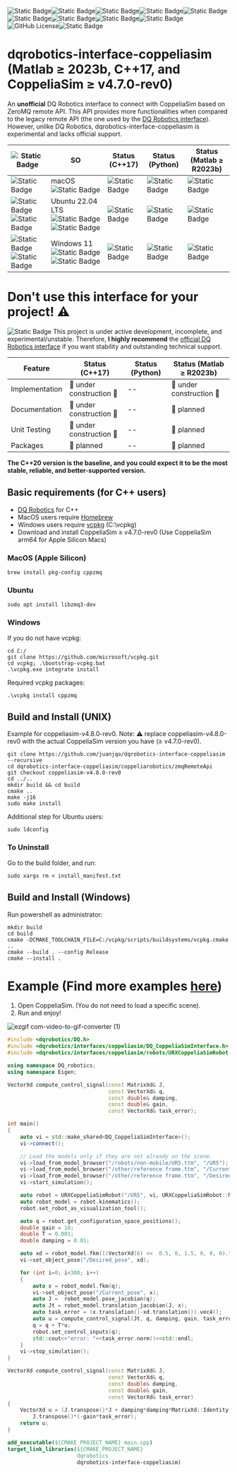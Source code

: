 ![Static Badge](https://img.shields.io/badge/status-experimental-critical)![Static Badge](https://img.shields.io/badge/Platform-Apple_silicon-magenta)![Static Badge](https://img.shields.io/badge/Tested-Apple)![Static Badge](https://img.shields.io/badge/Platform-Ubuntu_x64-orange)![Static Badge](https://img.shields.io/badge/tested-green)![Static Badge](https://img.shields.io/badge/Platform-Windows_11-blue)![Static Badge](https://img.shields.io/badge/tested-green)![Static Badge](https://img.shields.io/badge/CoppeliaSim-4.8.0--rev0-orange)![Static Badge](https://img.shields.io/badge/Written_in-C%2B%2B17-blue)![GitHub License](https://img.shields.io/github/license/juanjqo/cpp-interface-coppeliasim)![Static Badge](https://img.shields.io/badge/based_on-ZeroMQ_remote_API-blue)





# dqrobotics-interface-coppeliasim (Matlab ≥ 2023b, C++17, and CoppeliaSim ≥ v4.7.0-rev0)

An **unofficial** DQ Robotics interface to connect with CoppeliaSim based on ZeroMQ remote API. This API provides more functionalities when compared to the legacy remote API (the one used by the [DQ Robotics interface](https://github.com/dqrobotics/cpp-interface-vrep)). However, unlike DQ Robotics, dqrobotics-interface-coppeliasim is experimental and lacks official support. 

|  ![Static Badge](https://img.shields.io/badge/CoppeliaSim-4.8.0--rev0-orange)  | SO | Status (C++17) | Status (Python) |  Status (Matlab ≥ R2023b) |
| ------------- | ------------- |------------- |------------- |------------- |
| ![Static Badge](https://img.shields.io/badge/Apple_silicon-magenta)| macOS ![Static Badge](https://img.shields.io/badge/Apple_silicon-magenta) | ![Static Badge](https://img.shields.io/badge/beta-yellow)|![Static Badge](https://img.shields.io/badge/unsupported-gray)|![Static Badge](https://img.shields.io/badge/pre--alpha-red)|
| ![Static Badge](https://img.shields.io/badge/x64-blue) ![Static Badge](https://img.shields.io/badge/arm64-blue)   | Ubuntu 22.04 LTS ![Static Badge](https://img.shields.io/badge/x64-blue) ![Static Badge](https://img.shields.io/badge/arm64-blue)  |  ![Static Badge](https://img.shields.io/badge/beta-yellow)|![Static Badge](https://img.shields.io/badge/unsupported-gray)|![Static Badge](https://img.shields.io/badge/pre--alpha-red)|
| ![Static Badge](https://img.shields.io/badge/x64-blue) ![Static Badge](https://img.shields.io/badge/arm64-blue)   | Windows 11 ![Static Badge](https://img.shields.io/badge/x64-blue) ![Static Badge](https://img.shields.io/badge/arm64-blue)   |  ![Static Badge](https://img.shields.io/badge/pre--alpha-red) | ![Static Badge](https://img.shields.io/badge/unsupported-gray)|![Static Badge](https://img.shields.io/badge/pre--alpha-red)|


# Don't use this interface for your project! :warning:

![Static Badge](https://img.shields.io/badge/warning-yellow)
This project is under active development, incomplete, and experimental/unstable. Therefore, **I highly recommend** the [official DQ Robotics interface](https://github.com/dqrobotics/cpp-interface-vrep) if you want stability and outstanding technical support. 

| Feature  | Status (C++17) | Status (Python) |  Status (Matlab ≥ R2023b) |
| -------- | -------------- |---------------- |-------------------------- |
|  Implementation | :construction: under construction :rocket:| -- | :construction: under construction :turtle: |
| Documentation | :construction: under construction :rocket: | -- | :pushpin: planned |
| Unit Testing | :construction: under construction :rocket: | -- | :pushpin: planned|
| Packages | :pushpin: planned | -- | :pushpin: planned |

**The C++20 version is the baseline, and you could expect it to be the most stable, reliable, and better-supported version.**





## Basic requirements (for C++ users)

- [DQ Robotics](https://github.com/dqrobotics/cpp) for C++
- MacOS users require [Homebrew](https://brew.sh/)
- Windows users require [vcpkg](https://vcpkg.io/en/index.html) (C:\vcpkg)
- Download and install CoppeliaSim ≥ v4.7.0-rev0 (Use CoppeliaSim arm64 for Apple Silicon Macs)


### MacOS (Apple Silicon)

```shell
brew install pkg-config cppzmq
```
### Ubuntu 
```shell
sudo apt install libzmq3-dev
```

### Windows 

If you do not have vcpkg:

```shell
cd C:/
git clone https://github.com/microsoft/vcpkg.git
cd vcpkg; .\bootstrap-vcpkg.bat
.\vcpkg.exe integrate install
```
Required vcpkg packages:

```shell
.\vcpkg install cppzmq
```


## Build and Install (UNIX)

Example for coppeliasim-v4.8.0-rev0. Note: :warning: replace coppeliasim-v4.8.0-rev0 with the actual CoppeliaSim version you have (≥ v4.7.0-rev0). 

```shell
git clone https://github.com/juanjqo/dqrobotics-interface-coppeliasim --recursive
cd dqrobotics-interface-coppeliasim/coppeliarobotics/zmqRemoteApi
git checkout coppeliasim-v4.8.0-rev0
cd ../.. 
mkdir build && cd build
cmake ..
make -j16
sudo make install
```

Additional step for Ubuntu users:
```shell
sudo ldconfig
```

### To Uninstall 

Go to the build folder, and run:

```shell
sudo xargs rm < install_manifest.txt
```

## Build and Install (Windows)

Run powershell as administrator:

```shell
mkdir build
cd build
cmake -DCMAKE_TOOLCHAIN_FILE=C:/vcpkg/scripts/buildsystems/vcpkg.cmake ..
cmake --build . --config Release
cmake --install .
```




# Example (Find more examples [here](https://github.com/juanjqo/dqrobotics-interface-coppeliasim-examples))

1) Open CoppeliaSim. (You do not need to load a specific scene).
2) Run and enjoy!

![ezgif com-video-to-gif-converter (1)](https://github.com/juanjqo/cpp-interface-coppeliasim/assets/23158313/c916025a-de3d-4058-8edf-14976d23584a)

```cpp
#include <dqrobotics/DQ.h>
#include <dqrobotics/interfaces/coppeliasim/DQ_CoppeliaSimInterface.h>
#include <dqrobotics/interfaces/coppeliasim/robots/URXCoppeliaSimRobot.h>

using namespace DQ_robotics;
using namespace Eigen;

VectorXd compute_control_signal(const MatrixXd& J,
                                const VectorXd& q,
                                const double& damping,
                                const double& gain,
                                const VectorXd& task_error);

int main()
{
    auto vi = std::make_shared<DQ_CoppeliaSimInterface>();
    vi->connect();

    // Load the models only if they are not already on the scene.
    vi->load_from_model_browser("/robots/non-mobile/UR5.ttm", "/UR5");
    vi->load_from_model_browser("/other/reference frame.ttm", "/Current_pose");
    vi->load_from_model_browser("/other/reference frame.ttm", "/Desired_pose");
    vi->start_simulation();

    auto robot = URXCoppeliaSimRobot("/UR5", vi, URXCoppeliaSimRobot::MODEL::UR5);
    auto robot_model = robot.kinematics();
    robot.set_robot_as_visualization_tool();

    auto q = robot.get_configuration_space_positions();
    double gain = 10;
    double T = 0.001;
    double damping = 0.01;

    auto xd = robot_model.fkm(((VectorXd(6) <<  0.5, 0, 1.5, 0, 0, 0).finished()));
    vi->set_object_pose("/Desired_pose", xd);

    for (int i=0; i<300; i++)
    {
        auto x = robot_model.fkm(q);
        vi->set_object_pose("/Current_pose", x);
        auto J =  robot_model.pose_jacobian(q);
        auto Jt = robot_model.translation_jacobian(J, x);
        auto task_error = (x.translation()-xd.translation()).vec4();
        auto u = compute_control_signal(Jt, q, damping, gain, task_error);
        q = q + T*u;
        robot.set_control_inputs(q);
        std::cout<<"error: "<<task_error.norm()<<std::endl;
    }
    vi->stop_simulation();
}

VectorXd compute_control_signal(const MatrixXd& J,
                                const VectorXd& q,
                                const double& damping,
                                const double& gain,
                                const VectorXd& task_error)
{
    VectorXd u = (J.transpose()*J + damping*damping*MatrixXd::Identity(q.size(), q.size())).inverse()*
        J.transpose()*(-gain*task_error);
    return u;
}
```


```cmake
add_executable(${CMAKE_PROJECT_NAME} main.cpp)
target_link_libraries(${CMAKE_PROJECT_NAME}
                      dqrobotics
                      dqrobotics-interface-coppeliasim)
```






